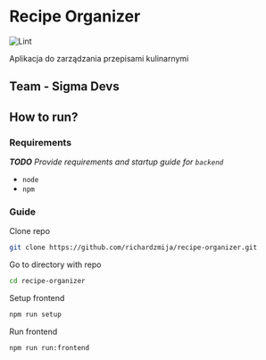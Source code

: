 # Recipe Organizer

![Lint](https://github.com/richardzmija/recipe-organizer/actions/workflows/superlinter.yml/badge.svg)

Aplikacja do zarządzania przepisami kulinarnymi
## Team - **Sigma Devs**

## How to run?

### Requirements

_**TODO** Provide requirements and startup guide for `backend`_

- `node`
- `npm`

### Guide

Clone repo

```sh
git clone https://github.com/richardzmija/recipe-organizer.git
```

Go to directory with repo

```sh
cd recipe-organizer
```

Setup frontend

```sh
npm run setup
```

Run frontend

```sh
npm run run:frontend
```
